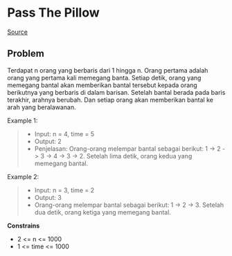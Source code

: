 # Pass The Pillow

[Source](https://leetcode.com/problems/pass-the-pillow/description/?envType=daily-question&envId=2024-07-06)

## Problem

Terdapat n orang yang berbaris dari 1 hingga n. Orang pertama adalah orang yang pertama kali memegang banta. Setiap detik, orang yang memegang bantal akan memberikan bantal tersebut kepada orang berikutnya yang berbaris di dalam barisan. Setelah bantal berada pada baris terakhir, arahnya berubah. Dan setiap orang akan memberikan bantal ke arah yang beralawanan.

Example 1:

> -   Input: n = 4, time = 5
> -   Output: 2
> -   Penjelasan: Orang-orang melempar bantal sebagai berikut: 1 -> 2 -> 3 -> 4 -> 3 -> 2. Setelah lima detik, orang kedua yang memegang bantal.

Example 2:

> -   Input: n = 3, time = 2
> -   Output: 3
> -   Orang-orang melempar bantal sebagai berikut: 1 -> 2 -> 3. Setelah dua detik, orang ketiga yang memegang bantal.

**Constrains**

-   2 <= n <= 1000
-   1 <= time <= 1000
